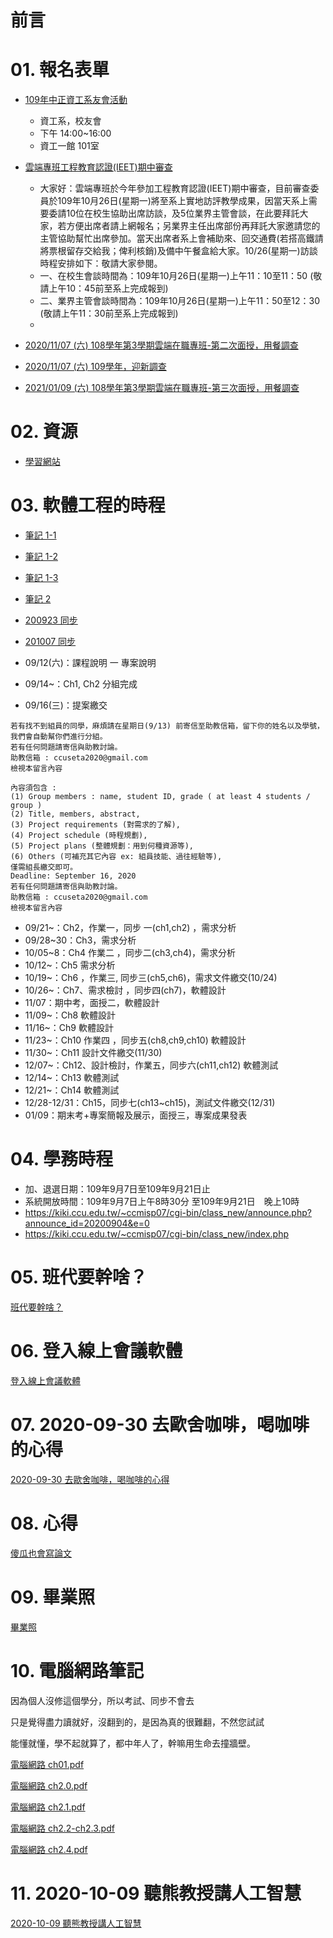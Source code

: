 # 前言


# 01. 報名表單


- [109年中正資工系友會活動](https://docs.google.com/forms/d/e/1FAIpQLSfLUUz2HS1B9KpLjr9NpW_7PgWHeGd86EN4B6mF8APa00NHow/viewform)
  
  - 資工系，校友會
  - 下午 14:00~16:00
  - 資工一館 101室

- [雲端專班工程教育認證(IEET)期中審查](https://docs.google.com/forms/d/e/1FAIpQLSdKTIPz6scCdejIxduaKAp43hrx2aYKIUM2xXCOTL28RqV9iw/viewform)
  - 大家好：雲端專班於今年參加工程教育認證(IEET)期中審查，目前審查委員於109年10月26日(星期一)將至系上實地訪評教學成果，因當天系上需要委請10位在校生協助出席訪談，及5位業界主管會談，在此要拜託大家，若方便出席者請上網報名；另業界主任出席部份再拜託大家邀請您的主管協助幫忙出席參加。當天出席者系上會補助來、回交通費(若搭高鐵請將票根留存交給我；俾利核銷)及備中午餐盒給大家。10/26(星期一)訪談時程安排如下：敬請大家參閱。
  - 一、在校生會談時間為：109年10月26日(星期一)上午11：10至11：50  (敬請上午10：45前至系上完成報到)
  - 二、業界主管會談時間為：109年10月26日(星期一)上午11：50至12：30  (敬請上午11：30前至系上完成報到) 
  - 

- [2020/11/07 (六) 108學年第3學期雲端在職專班-第二次面授，用餐調查](http://123.57.20.183/serp/yu/stuEvent/s/eat_list.asp?eventid=9)

- [2020/11/07 (六) 109學年，迎新調查](http://123.57.20.183/serp/yu/stuEvent/s/eat_list.asp?eventid=15)
  
- [2021/01/09 (六) 108學年第3學期雲端在職專班-第三次面授，用餐調查](http://123.57.20.183/serp/yu/stuEvent/s/eat_list.asp?eventid=10)





# 02. 資源

- [學習網站](link.md)



# 03. 軟體工程的時程

- [筆記 1-1](se/ch01/01.md)
- [筆記 1-2](se/ch01/02.md)
- [筆記 1-3](se/ch01/03.md)
- [筆記 2](se/ch02/01.md)

- [200923 同步](se/200923/01.md)

- [201007 同步](se/201007/01.md)

- 09/12(六)：課程說明 一 專案說明 
- 09/14~：Ch1, Ch2 分組完成
- 09/16(三)：提案繳交 
```
若有找不到組員的同學，麻煩請在星期日(9/13) 前寄信至助教信箱，留下你的姓名以及學號，我們會自動幫你們進行分組。
若有任何問題請寄信與助教討論。
助教信箱 : ccuseta2020@gmail.com
檢視本留言內容
```

```
內容須包含 :
(1) Group members : name, student ID, grade ( at least 4 students / group )
(2) Title, members, abstract,
(3) Project requirements (對需求的了解), 
(4) Project schedule (時程規劃), 
(5) Project plans (整體規劃：用到何種資源等),
(6) Others (可補充其它內容 ex: 組員技能、過往經驗等),
僅需組長繳交即可。
Deadline: September 16, 2020
若有任何問題請寄信與助教討論。
助教信箱 : ccuseta2020@gmail.com
檢視本留言內容
```
- 09/21~：Ch2，作業一，同步 一(ch1,ch2) ，需求分析 
- 09/28~30：Ch3，需求分析 
- 10/05~8：Ch4 作業二 ，同步二(ch3,ch4)，需求分析 
- 10/12~：Ch5 需求分析 
- 10/19~：Ch6 ，作業三, 同步三(ch5,ch6)，需求文件繳交(10/24) 
- 10/26~：Ch7、需求檢討 ，同步四(ch7)，軟體設計 
- 11/07：期中考，面授二，軟體設計 
- 11/09~：Ch8 軟體設計 
- 11/16~：Ch9 軟體設計 
- 11/23~：Ch10 作業四 ，同步五(ch8,ch9,ch10) 軟體設計 
- 11/30~：Ch11 設計文件繳交(11/30) 
- 12/07~：Ch12、設計檢討，作業五，同步六(ch11,ch12) 軟體測試 
- 12/14~：Ch13 軟體測試 
- 12/21~：Ch14 軟體測試 
- 12/28-12/31：Ch15，同步七(ch13~ch15)，測試文件繳交(12/31) 
- 01/09：期末考+專案簡報及展示，面授三，專案成果發表 

# 04. 學務時程

- 加、退選日期：109年9月7日至109年9月21日止
- 系統開放時間：109年9月7日上午8時30分 至109年9月21日　晚上10時
- https://kiki.ccu.edu.tw/~ccmisp07/cgi-bin/class_new/announce.php?announce_id=20200904&e=0
- https://kiki.ccu.edu.tw/~ccmisp07/cgi-bin/class_new/index.php
  
# 05. 班代要幹啥？

  [班代要幹啥？](200916.md)

# 06. 登入線上會議軟體

[登入線上會議軟體](login/01.md)


# 07. 2020-09-30 去歐舍咖啡，喝咖啡的心得

[2020-09-30 去歐舍咖啡，喝咖啡的心得](201001.md)


# 08. 心得

[傻瓜也會寫論文](201001a/201001a.md)

# 09. 畢業照

[畢業照](GraduationPhoto/01.md)

# 10. 電腦網路筆記

因為個人沒修這個學分，所以考試、同步不會去

只是覺得盡力讀就好，沒翻到的，是因為真的很難翻，不然您試試

能懂就懂，學不起就算了，都中年人了，幹嘛用生命去撞牆壁。


[電腦網路 ch01.pdf](PcNetwork/電腦網路ch01.pdf)

[電腦網路 ch2.0.pdf](PcNetwork/電腦網路ch2.0.pdf)

[電腦網路 ch2.1.pdf](PcNetwork/電腦網路ch2.1.pdf)

[電腦網路 ch2.2-ch2.3.pdf](PcNetwork/電腦網路ch2.2-ch2.3.pdf)

[電腦網路 ch2.4.pdf](PcNetwork/電腦網路ch2.4.pdf)


# 11. 2020-10-09 聽熊教授講人工智慧

[2020-10-09 聽熊教授講人工智慧](201009/01.md)
